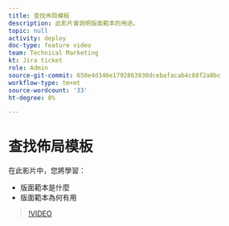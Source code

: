 ```yaml
---
title: 查找佈局模板
description: 此影片會說明版面範本的用途。
topic: null
activity: deploy
doc-type: feature video
team: Technical Marketing
kt: Jira ticket
role: Admin
source-git-commit: 650e4d346e1792863930dcebafacab4c88f2a8bc
workflow-type: tm+mt
source-wordcount: '33'
ht-degree: 0%

---
```


# 查找佈局模板

在此影片中，您將學習：

* 版面範本是什麼
* 版面範本為何有用

>[!VIDEO](https://video.tv.adobe.com/v/335072/?quality=12&learn=on)
